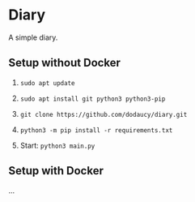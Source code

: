 # Diary

A simple diary.

## Setup without Docker

1. `sudo apt update`

2. `sudo apt install git python3 python3-pip`

3. `git clone https://github.com/dodaucy/diary.git`

4. `python3 -m pip install -r requirements.txt`

5. Start: `python3 main.py`

## Setup with Docker

...
